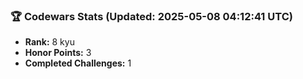 ### 🏆 Codewars Stats (Updated: 2025-05-08 04:12:41 UTC)

- **Rank:** 8 kyu
- **Honor Points:** 3
- **Completed Challenges:** 1
